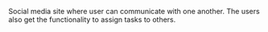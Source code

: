 Social media site where user can communicate with one another. The users also get the functionality to assign tasks to others.